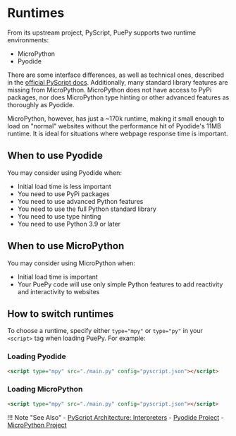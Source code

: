 # Runtimes

From its upstream project, PyScript, PuePy supports two runtime environments:

- MicroPython
- Pyodide

There are some interface differences, as well as technical ones, described in the [official PyScript docs](https://docs.pyscript.net/2024.8.2/user-guide/architecture/#interpreters). Additionally, many standard library features are missing from MicroPython. MicroPython does not have access to PyPi packages, nor does MicroPython type hinting or other advanced features as thoroughly as Pyodide.

MicroPython, however, has just a ~170k runtime, making it small enough to load on "normal" websites without the performance hit of Pyodide's 11MB runtime. It is ideal for situations where webpage response time is important.

## When to use Pyodide

You may consider using Pyodide when:

- Initial load time is less important
- You need to use PyPi packages
- You need to use advanced Python features
- You need to use the full Python standard library
- You need to use type hinting
- You need to use Python 3.9 or later

## When to use MicroPython

You may consider using MicroPython when:

- Initial load time is important
- Your PuePy code will use only simple Python features to add reactivity and interactivity to websites

## How to switch runtimes

To choose a runtime, specify either `type="mpy"` or `type="py"` in your `<script>` tag when loading PuePy. For example:

### Loading Pyodide

```html
<script type="mpy" src="./main.py" config="pyscript.json"></script>
```

### Loading MicroPython

```html
<script type="mpy" src="./main.py" config="pyscript.json"></script>
```

!!! Note "See Also"
    - [PyScript Architecture: Interpreters](https://docs.pyscript.net/2024.7.1/user-guide/architecture/#interpreters)
    - [Pyodide Project](https://pyodide.org)
    - [MicroPython Project](https://micropython.org)